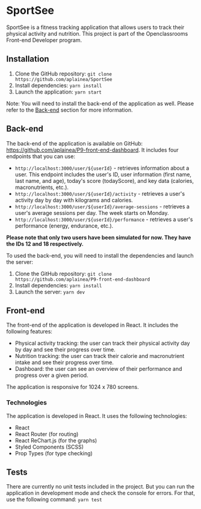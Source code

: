 # SportSee

SportSee is a fitness tracking application that allows users to track their physical activity and nutrition. This project is part of the Openclassrooms Front-end Developer program.

## Installation

1. Clone the GitHub repository: `git clone https://github.com/aplainea/SportSee`
2. Install dependencies: `yarn install`
3. Launch the application: `yarn start`

Note: You will need to install the back-end of the application as well. Please refer to the [Back-end](#back-end) section for more information.

## Back-end

The back-end of the application is available on GitHub: https://github.com/aplainea/P9-front-end-dashboard. It includes four endpoints that you can use:

-   `http://localhost:3000/user/${userId}` - retrieves information about a user. This endpoint includes the user's ID, user information (first name, last name, and age), today's score (todayScore), and key data (calories, macronutrients, etc.).
-   `http://localhost:3000/user/${userId}/activity` - retrieves a user's activity day by day with kilograms and calories.
-   `http://localhost:3000/user/${userId}/average-sessions` - retrieves a user's average sessions per day. The week starts on Monday.
-   `http://localhost:3000/user/${userId}/performance` - retrieves a user's performance (energy, endurance, etc.).

**Please note that only two users have been simulated for now. They have the IDs 12 and 18 respectively.**

To used the back-end, you will need to install the dependencies and launch the server:

1. Clone the GitHub repository: `git clone https://github.com/aplainea/P9-front-end-dashboard`
2. Install dependencies: `yarn install`
3. Launch the server: `yarn dev`

## Front-end

The front-end of the application is developed in React. It includes the following features:

-   Physical activity tracking: the user can track their physical activity day by day and see their progress over time.
-   Nutrition tracking: the user can track their calorie and macronutrient intake and see their progress over time.
-   Dashboard: the user can see an overview of their performance and progress over a given period.

The application is responsive for 1024 x 780 screens.

### Technologies

The application is developed in React. It uses the following technologies:

-   React
-   React Router (for routing)
-   React ReChart.js (for the graphs)
-   Styled Components (SCSS)
-   Prop Types (for type checking)

## Tests

There are currently no unit tests included in the project.
But you can run the application in development mode and check the console for errors.
For that, use the following command: `yarn test`
